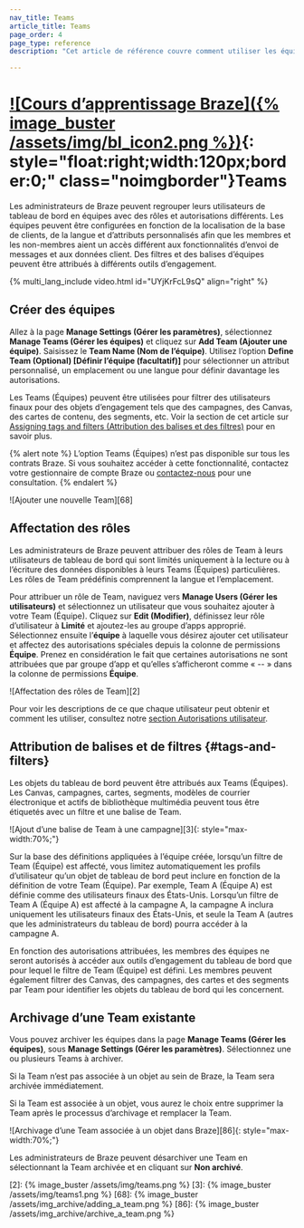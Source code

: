 ```yaml
---
nav_title: Teams
article_title: Teams
page_order: 4
page_type: reference
description: "Cet article de référence couvre comment utiliser les équipes Braze dans le tableau de bord. Ici, vous pouvez apprendre comment créer des équipes, attribuer des rôles, des balises et des filtres."

---
```


# [![Cours d’apprentissage Braze]({% image_buster /assets/img/bl_icon2.png %})](https://learning.braze.com/dive-into-braze-teams/869939){: style="float:right;width:120px;border:0;" class="noimgborder"}Teams

Les administrateurs de Braze peuvent regrouper leurs utilisateurs de tableau de bord en équipes avec des rôles et autorisations différents. Les équipes peuvent être configurées en fonction de la localisation de la base de clients, de la langue et d’attributs personnalisés afin que les membres et les non-membres aient un accès différent aux fonctionnalités d’envoi de messages et aux données client. Des filtres et des balises d’équipes peuvent être attribués à différents outils d’engagement. 

{% multi_lang_include video.html id="UYjKrFcL9sQ" align="right" %}

## Créer des équipes

Allez à la page **Manage Settings (Gérer les paramètres)**, sélectionnez **Manage Teams (Gérer les équipes)** et cliquez sur <i class="fas fa-plus"></i> **Add Team (Ajouter une équipe)**. Saisissez le **Team Name (Nom de l’équipe)**. Utilisez l’option **Define Team (Optional) [Définir l’équipe (facultatif)]** pour sélectionner un attribut personnalisé, un emplacement ou une langue pour définir davantage les autorisations. 

Les Teams (Équipes) peuvent être utilisées pour filtrer des utilisateurs finaux pour des objets d’engagement tels que des campagnes, des Canvas, des cartes de contenu, des segments, etc. Voir la section de cet article sur [Assigning tags and filters (Attribution des balises et des filtres)](#tags-and-filters) pour en savoir plus. 

{% alert note %}
L’option Teams (Équipes) n’est pas disponible sur tous les contrats Braze. Si vous souhaitez accéder à cette fonctionnalité, contactez votre gestionnaire de compte Braze ou [contactez-nous](mailto:success@braze.com) pour une consultation.
{% endalert %}

![Ajouter une nouvelle Team][68]

## Affectation des rôles

Les administrateurs de Braze peuvent attribuer des rôles de Team à leurs utilisateurs de tableau de bord qui sont limités uniquement à la lecture ou à l’écriture des données disponibles à leurs Teams (Équipes) particulières. Les rôles de Team prédéfinis comprennent la langue et l’emplacement. 

Pour attribuer un rôle de Team, naviguez vers **Manage Users (Gérer les utilisateurs)** et sélectionnez un utilisateur que vous souhaitez ajouter à votre Team (Équipe). Cliquez sur <i class="fa fa-edit"></i> **Edit (Modifier)**, définissez leur rôle d’utilisateur à **Limité** et ajoutez-les au groupe d’apps approprié. Sélectionnez ensuite l’**équipe** à laquelle vous désirez ajouter cet utilisateur et affectez des autorisations spéciales depuis la colonne de permissions **Équipe**. Prenez en considération le fait que certaines autorisations ne sont attribuées que par groupe d’app et qu’elles s’afficheront comme « -- » dans la colonne de permissions **Équipe**.

![Affectation des rôles de Team][2]

Pour voir les descriptions de ce que chaque utilisateur peut obtenir et comment les utiliser, consultez notre [section Autorisations utilisateur]({{site.baseurl}}/user_guide/administrative/manage_your_braze_users/user_permissions/#editing-user-permissions).

## Attribution de balises et de filtres {#tags-and-filters}

Les objets du tableau de bord peuvent être attribués aux Teams (Équipes). Les Canvas, campagnes, cartes, segments, modèles de courrier électronique et actifs de bibliothèque multimédia peuvent tous être étiquetés avec un filtre et une balise de Team. 
 
![Ajout d’une balise de Team à une campagne][3]{: style="max-width:70%;"}

Sur la base des définitions appliquées à l’équipe créée, lorsqu’un filtre de Team (Équipe) est affecté, vous limitez automatiquement les profils d’utilisateur qu’un objet de tableau de bord peut inclure en fonction de la définition de votre Team (Équipe). Par exemple, Team A (Équipe A) est définie comme des utilisateurs finaux des États-Unis. Lorsqu’un filtre de Team A (Équipe A) est affecté à la campagne A, la campagne A inclura uniquement les utilisateurs finaux des États-Unis, et seule la Team A (autres que les administrateurs du tableau de bord) pourra accéder à la campagne A. 

En fonction des autorisations attribuées, les membres des équipes ne seront autorisés à accéder aux outils d’engagement du tableau de bord que pour lequel le filtre de Team (Équipe) est défini. Les membres peuvent également filtrer des Canvas, des campagnes, des cartes et des segments par Team pour identifier les objets du tableau de bord qui les concernent.

## Archivage d’une Team existante

Vous pouvez archiver les équipes dans la page **Manage Teams (Gérer les équipes)**, sous **Manage Settings (Gérer les paramètres)**. Sélectionnez une ou plusieurs Teams à archiver.

Si la Team n’est pas associée à un objet au sein de Braze, la Team sera archivée immédiatement.

Si la Team est associée à un objet, vous aurez le choix entre supprimer la Team après le processus d’archivage et remplacer la Team.

![Archivage d’une Team associée à un objet dans Braze][86]{: style="max-width:70%;"}

Les administrateurs de Braze peuvent désarchiver une Team en sélectionnant la Team archivée et en cliquant sur **Non archivé**.

[2]: {% image_buster /assets/img/teams.png %}
[3]: {% image_buster /assets/img/teams1.png %}
[68]: {% image_buster /assets/img_archive/adding_a_team.png %}
[86]: {% image_buster /assets/img_archive/archive_a_team.png %}

